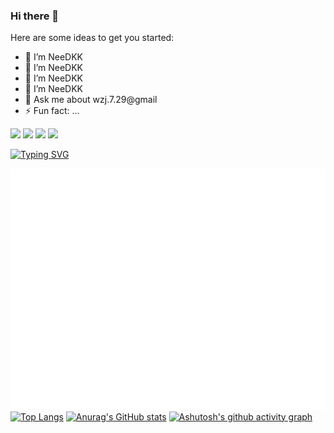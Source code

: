 ### Hi there 👋

Here are some ideas to get you started:

- 🔭 I’m NeeDKK
- 🌱 I’m NeeDKK
- 👯 I’m NeeDKK
- 🤔 I’m NeeDKK
- 💬 Ask me about wzj.7.29@gmail
- ⚡ Fun fact: ...

<p>
<img src="https://img.shields.io/static/v1?label=Program&message=Golang&color=blue"/>
<img src="https://img.shields.io/static/v1?label=Program&message=Java&color=critical"/>
<a href="https://blog.csdn.net/weixin_44070999?spm=1000.2115.3001.5343"><img src="https://img.shields.io/static/v1?label=Blog&message=CSDN&color=yellow"/></a>
<img src="https://komarev.com/ghpvc/?username=NeeDKK&color=red" />
</p>

<a href="https://git.io/typing-svg"><img src="https://readme-typing-svg.demolab.com?font=Zen+Dots&duration=2000&pause=500&center=true&vCenter=true&multiline=true&width=435&height=100&lines=fmt.Println(%22I'm+NeeDKK%F0%9F%98%88!%22);%E4%BD%A0%E4%BB%8A%E5%A4%A9%E6%91%B8%E9%B1%BC%E4%BA%86%E5%90%97?" alt="Typing SVG" /></a>

![Metrics](./github-metrics.svg)
[![Top Langs](https://github-readme-stats-needkk.vercel.app/api/top-langs/?username=NeeDKK&theme=noctis_minimus)](https://github.com/anuraghazra/github-readme-stats)
[![Anurag's GitHub stats](https://github-readme-stats-needkk.vercel.app/api?username=NeeDKK&show_icons=true&theme=highcontrast)](https://github.com/anuraghazra/github-readme-stats)
[![Ashutosh's github activity graph](https://github-readme-activity-graph.vercel.app/graph?username=NeeDKK&theme=github-compact)](https://github.com/NeeDKK/github-readme-activity-graph)